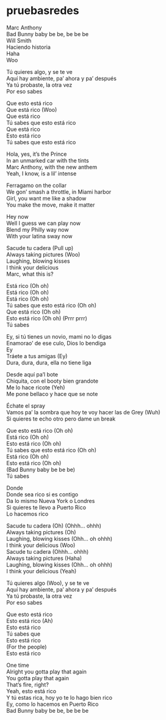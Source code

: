 # pruebasredes
Marc Anthony  
Bad Bunny baby be be, be be be  
Will Smith  
Haciendo historia  
Haha  
Woo  

Tú quieres algo, y se te ve  
Aquí hay ambiente, pa’ ahora y pa’ después  
Ya tú probaste, la otra vez  
Por eso sabes  

Que esto está rico  
Que está rico (Woo)  
Que está rico  
Tú sabes que esto está rico  
Que está rico  
Esto está rico  
Tú sabes que esto está rico  

Hola, yes, it’s the Prince  
In an unmarked car with the tints  
Marc Anthony, with the new anthem  
Yeah, I know, is a lil’ intense  

Ferragamo on the collar  
We gon’ smash a throttle, in Miami harbor  
Girl, you want me like a shadow  
You make the move, make it matter  

Hey now  
Well I guess we can play now  
Blend my Philly way now  
With your latina sway now  

Sacude tu cadera (Pull up)  
Always taking pictures (Woo)  
Laughing, blowing kisses  
I think your delicious  
Marc, what this is?  

Está rico (Oh oh)  
Está rico (Oh oh)  
Está rico (Oh oh)  
Tú sabes que esto está rico (Oh oh)  
Que está rico (Oh oh)  
Esto está rico (Oh oh) (Prrr prrr)  
Tú sabes  

Ey, si tú tienes un novio, mami no lo digas  
Enamorao’ de ese culo, Dios lo bendiga  
Ey  
Tráete a tus amigas (Ey)  
Dura, dura, dura, ella no tiene liga  

Desde aquí pa’l bote  
Chiquita, con el booty bien grandote  
Me lo hace ricote (Yeh)  
Me pone bellaco y hace que se note  

Échate el spray  
Vamos pa’ la sombra que hoy te voy hacer las de Grey (Wuh)  
Si quieres te echo otro pero dame un break  

Que esto está rico (Oh oh)  
Está rico (Oh oh)  
Esto está rico (Oh oh)  
Tú sabes que esto está rico (Oh oh)  
Está rico (Oh oh)    
Esto está rico (Oh oh)  
(Bad Bunny baby be be be)  
Tú sabes  

Donde  
Donde sea rico si es contigo  
Da lo mismo Nueva York o Londres  
Si quieres te llevo a Puerto Rico  
Lo hacemos rico  

Sacude tu cadera (Oh) (Ohhh… ohhh)  
Always taking pictures (Oh)  
Laughing, blowing kisses (Ohh… oh ohhh)  
I think your delicious (Woo)  
Sacude tu cadera (Ohhh… ohhh)  
Always taking pictures (Haha)  
Laughing, blowing kisses (Ohh… oh ohhh)  
I think your delicious (Yeah)  

Tú quieres algo (Woo), y se te ve  
Aquí hay ambiente, pa’ ahora y pa’ después  
Ya tú probaste, la otra vez  
Por eso sabes  
  
Que esto está rico  
Esto está rico (Ah)  
Esto está rico  
Tú sabes que  
Esto está rico  
(For the people)  
Esto está rico  

One time  
Alright you gotta play that again  
You gotta play that again  
That’s fire, right?  
Yeah, esto está rico  
Y tú estas rica, hoy yo te lo hago bien rico  
Ey, como lo hacemos en Puerto Rico  
Bad Bunny baby be be, be be be  
